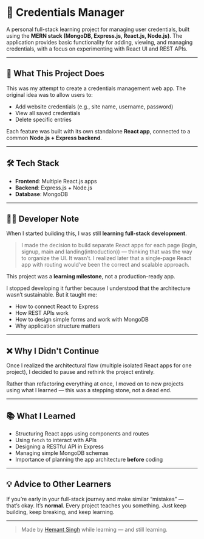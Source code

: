 # 🔐 Credentials Manager

A personal full-stack learning project for managing user credentials, built using the **MERN stack (MongoDB, Express.js, React.js, Node.js)**. The application provides basic functionality for adding, viewing, and managing credentials, with a focus on experimenting with React UI and REST APIs.

---

## 🚀 What This Project Does

This was my attempt to create a credentials management web app. The original idea was to allow users to:

- Add website credentials (e.g., site name, username, password)
- View all saved credentials
- Delete specific entries

Each feature was built with its own standalone **React app**, connected to a common **Node.js + Express backend**.

---

## 🛠 Tech Stack

- **Frontend**: Multiple React.js apps
- **Backend**: Express.js + Node.js
- **Database**: MongoDB

---

## 🧑‍💻 Developer Note

When I started building this, I was still **learning full-stack development**.

> I made the decision to build separate React apps for each page (login, signup, main and landing(introduction)) — thinking that was the way to organize the UI. It wasn’t. I realized later that a single-page React app with routing would’ve been the correct and scalable approach.

This project was a **learning milestone**, not a production-ready app.

I stopped developing it further because I understood that the architecture wasn’t sustainable. But it taught me:

* How to connect React to Express
* How REST APIs work
* How to design simple forms and work with MongoDB
* Why application structure matters

---

## ❌ Why I Didn't Continue

Once I realized the architectural flaw (multiple isolated React apps for one project), I decided to pause and rethink the project entirely.

Rather than refactoring everything at once, I moved on to new projects using what I learned — this was a stepping stone, not a dead end.

---

## 📚 What I Learned

* Structuring React apps using components and routes
* Using `fetch` to interact with APIs
* Designing a RESTful API in Express
* Managing simple MongoDB schemas
* Importance of planning the app architecture **before** coding

---

## 💡 Advice to Other Learners

If you’re early in your full-stack journey and make similar “mistakes” — that’s okay. It’s **normal**. Every project teaches you something. Just keep building, keep breaking, and keep learning.

---

> Made by [Hemant Singh](https://github.com/hemantsinghdev) while learning — and still learning.
